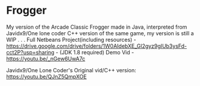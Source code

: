 # Frogger

My version of the Arcade Classic Frogger made in Java, interpreted from Javidx9/One lone coder C++ version of the same game, my version is still a WIP . . .
Full Netbeans Project(including resources) - https://drive.google.com/drive/folders/1W0AIdebXE_Gl2gyz9gIUb3ysFd-cct2P?usp=sharing  - (JDK 1.8 required)
Demo Vid - https://youtu.be/_nGew6UwA7c

Javidx9/One Lone Coder's Original vid/C++ version: https://youtu.be/QJnZ5QmpXOE

